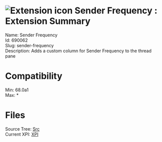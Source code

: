 # ![Extension icon](https://addons.thunderbird.net/static/img/addon-icons/default-64.png) Sender Frequency : Extension Summary

Name: Sender Frequency  
Id: 690062  
Slug: sender-frequency  
Description: Adds a custom column for Sender Frequency to the thread pane
  

# Compatibility
Min: 68.0a1  
Max: *  

# Files

Source Tree: [Src](C:/Dev/Thunderbird/ThunderKdB/xall/x68/690062-sender-frequency/src)  
Current XPI: [XPI](C:/Dev/Thunderbird/ThunderKdB/xall/x68/690062-sender-frequency/xpi)  



